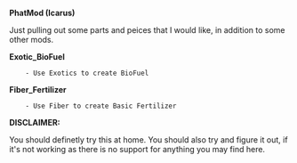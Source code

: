 __PhatMod (Icarus)__

Just pulling out some parts and peices that I would like,
in addition to some other mods.

__Exotic_BioFuel__

        - Use Exotics to create BioFuel

__Fiber_Fertilizer__

        - Use Fiber to create Basic Fertilizer


__DISCLAIMER:__

You should definetly try this at home. You should also try and figure it out, if it's not working as there is no support for anything you may find here.

